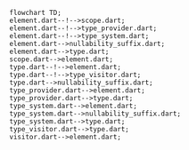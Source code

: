 <!---
Generated by https://github.com/polina-c/layerlens
Dependencies that create loop are markes with `!`.
-->

```mermaid
flowchart TD;
element.dart--!-->scope.dart;
element.dart--!-->type_provider.dart;
element.dart--!-->type_system.dart;
element.dart-->nullability_suffix.dart;
element.dart-->type.dart;
scope.dart-->element.dart;
type.dart--!-->element.dart;
type.dart--!-->type_visitor.dart;
type.dart-->nullability_suffix.dart;
type_provider.dart-->element.dart;
type_provider.dart-->type.dart;
type_system.dart-->element.dart;
type_system.dart-->nullability_suffix.dart;
type_system.dart-->type.dart;
type_visitor.dart-->type.dart;
visitor.dart-->element.dart;
```

